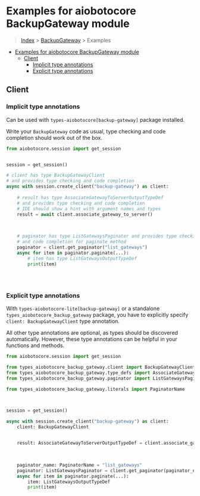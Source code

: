 <a id="examples-for-aiobotocore-backupgateway-module"></a>

# Examples for aiobotocore BackupGateway module

> [Index](../README.md) > [BackupGateway](./README.md) > Examples

- [Examples for aiobotocore BackupGateway module](#examples-for-aiobotocore-backupgateway-module)
  - [Client](#client)
    - [Implicit type annotations](#implicit-type-annotations)
    - [Explicit type annotations](#explicit-type-annotations)

<a id="client"></a>

## Client

<a id="implicit-type-annotations"></a>

### Implicit type annotations

Can be used with `types-aiobotocore[backup-gateway]` package installed.

Write your `BackupGateway` code as usual, type checking and code completion
should work out of the box.

```python
from aiobotocore.session import get_session


session = get_session()

# client has type BackupGatewayClient
# and provides type checking and code completion
async with session.create_client("backup-gateway") as client:
    
    # result has type AssociateGatewayToServerOutputTypeDef
    # and provides type checking and code completion
    # IDE should show a hint with argument names and types
    result = await client.associate_gateway_to_server()
    

    
    # paginator has type ListGatewaysPaginator and provides type checking
    # and code completion for paginate method
    paginator = client.get_paginator("list_gateways")
    async for item in paginator.paginate(...):
        # item has type ListGatewaysOutputTypeDef
        print(item)
    

    
```

<a id="explicit-type-annotations"></a>

### Explicit type annotations

With `types-aiobotocore-lite[backup-gateway]` or a standalone
`types_aiobotocore_backup_gateway` package, you have to explicitly specify
`client: BackupGatewayClient` type annotation.

All other type annotations are optional, as types should be discovered
automatically. However, these type annotations can be helpful in your functions
and methods.

```python
from aiobotocore.session import get_session

from types_aiobotocore_backup_gateway.client import BackupGatewayClient
from types_aiobotocore_backup_gateway.type_defs import AssociateGatewayToServerOutputTypeDef
from types_aiobotocore_backup_gateway.paginator import ListGatewaysPaginator

from types_aiobotocore_backup_gateway.literals import PaginatorName



session = get_session()

async with session.create_client("backup-gateway") as client:
    client: BackupGatewayClient

    
    result: AssociateGatewayToServerOutputTypeDef = client.associate_gateway_to_server()
    

    
    paginator_name: PaginatorName = "list_gateways"
    paginator: ListGatewaysPaginator = client.get_paginator(paginator_name)
    async for item in paginator.paginate(...):
        item: ListGatewaysOutputTypeDef
        print(item)
    

    
```
